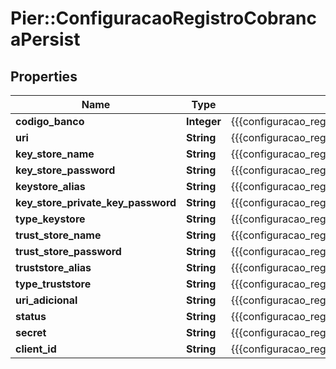 # Pier::ConfiguracaoRegistroCobrancaPersist

## Properties
Name | Type | Description | Notes
------------ | ------------- | ------------- | -------------
**codigo_banco** | **Integer** | {{{configuracao_registro_cobranca_persist_codigo_banco_value}}} | 
**uri** | **String** | {{{configuracao_registro_cobranca_persist_uri_value}}} | [optional] 
**key_store_name** | **String** | {{{configuracao_registro_cobranca_persist_key_store_name_value}}} | [optional] 
**key_store_password** | **String** | {{{configuracao_registro_cobranca_persist_key_store_password_value}}} | [optional] 
**keystore_alias** | **String** | {{{configuracao_registro_cobranca_persist_keystore_alias_value}}} | [optional] 
**key_store_private_key_password** | **String** | {{{configuracao_registro_cobranca_persist_key_store_private_key_password_value}}} | [optional] 
**type_keystore** | **String** | {{{configuracao_registro_cobranca_persist_type_keystore_value}}} | [optional] 
**trust_store_name** | **String** | {{{configuracao_registro_cobranca_persist_trust_store_name_value}}} | [optional] 
**trust_store_password** | **String** | {{{configuracao_registro_cobranca_persist_trust_store_password_value}}} | [optional] 
**truststore_alias** | **String** | {{{configuracao_registro_cobranca_persist_truststore_alias_value}}} | [optional] 
**type_truststore** | **String** | {{{configuracao_registro_cobranca_persist_type_truststore_value}}} | [optional] 
**uri_adicional** | **String** | {{{configuracao_registro_cobranca_persist_uri_adicional_value}}} | [optional] 
**status** | **String** | {{{configuracao_registro_cobranca_persist_status_value}}} | 
**secret** | **String** | {{{configuracao_registro_cobranca_persist_secret_value}}} | [optional] 
**client_id** | **String** | {{{configuracao_registro_cobranca_persist_client_id_value}}} | [optional] 


